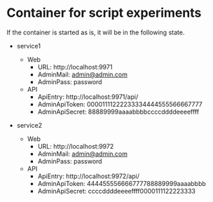# Container for script experiments

If the container is started as is, it will be in the following state.

- service1
    - Web
        - URL: http://localhost:9971
        - AdminMail: admin@admin.com
        - AdminPass: password
    - API
        - ApiEntry: http://localhost:9971/api/
        - AdminApiToken: 00001111222233334444555566667777
        - AdminApiSecret: 88889999aaaabbbbccccddddeeeeffff

- service2
    - Web
        - URL: http://localhost:9972
        - AdminMail: admin@admin.com
        - AdminPass: password
    - API
        - ApiEntry: http://localhost:9972/api/
        - AdminApiToken: 444455556666777788889999aaaabbbb
        - AdminApiSecret: ccccddddeeeeffff0000111122223333


